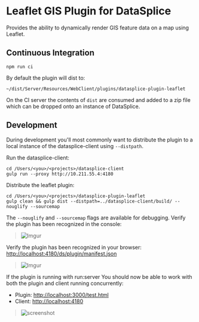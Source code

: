 # Leaflet GIS Plugin for DataSplice

Provides the ability to dynamically render GIS feature data on a map using Leaflet.

## Continuous Integration

    npm run ci

By default the plugin will dist to:

    ~/dist/Server/Resources/WebClient/plugins/datasplice-plugin-leaflet

On the CI server the contents of `dist` are consumed and added to a zip file which can be dropped onto an instance of DataSplice.

## Development

During development you'll most commonly want to distribute the plugin to a local instance of the datasplice-client using `--distpath`.

Run the datasplice-client:

    cd /Users/<you>/<projects>/datasplice-client
    gulp run --proxy http://10.211.55.4:4180

Distribute the leaflet plugin:

    cd /Users/<you>/<projects>/datasplice-plugin-leaflet
    gulp clean && gulp dist --distpath=../datasplice-client/build/ --nouglify --sourcemap

The `--nouglify` and `--sourcemap` flags are available for debugging. Verify the plugin has been recognized in the console:

> ![Imgur](http://i.imgur.com/YtMEwM9.png)

Verify the plugin has been recognized in your browser: [http://localhost:4180/ds/plugin/manifest.json](http://localhost:4180/ds/plugin/manifest.json)

> ![Imgur](http://i.imgur.com/54F8hjg.png)

If the plugin is running with run:server You should now be able to work with both the plugin and client running concurrently:

- Plugin: [http://localhost:3000/test.html](http://localhost:3000/test.html)
- Client: [http://localhost:4180](http://localhost:4180)

> ![screenshot](https://trello-attachments.s3.amazonaws.com/52a8dd9076a48eca210a2821/5310f775e8e4f6a71afc725a/0e0ca01924d65a22a9c40b10b3177701/upload_2014-03-03_at_2.22.29_pm.png)
